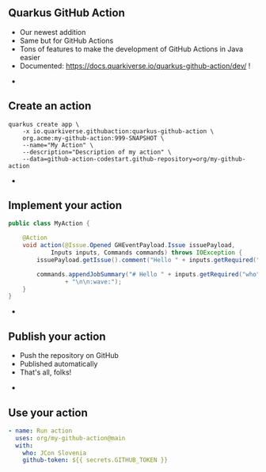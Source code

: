 ## Quarkus GitHub Action

* Our newest addition
* Same but for GitHub Actions
* Tons of features to make the development of GitHub Actions  in Java easier
* Documented: https://docs.quarkiverse.io/quarkus-github-action/dev/ !

-

## Create an action

```
quarkus create app \
    -x io.quarkiverse.githubaction:quarkus-github-action \
    org.acme:my-github-action:999-SNAPSHOT \
    --name="My Action" \
    --description="Description of my action" \
    --data=github-action-codestart.github-repository=org/my-github-action
```

-

## Implement your action

```java
public class MyAction {

    @Action
    void action(@Issue.Opened GHEventPayload.Issue issuePayload,
            Inputs inputs, Commands commands) throws IOException {
        issuePayload.getIssue().comment("Hello " + inputs.getRequired("who"));

        commands.appendJobSummary("# Hello " + inputs.getRequired("who")
                + "\n\n:wave:");
    }
}
```

-

## Publish your action

* Push the repository on GitHub
* Published automatically
* That's all, folks!

-

## Use your action

```yaml
- name: Run action
  uses: org/my-github-action@main
  with:
    who: JCon Slovenia
    github-token: ${{ secrets.GITHUB_TOKEN }}
```
